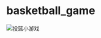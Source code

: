 # basketball_game
![投篮小游戏](https://github.com/computer-rookie-master/basketball_game/blob/main/game_play.gif)
